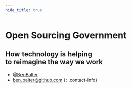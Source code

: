 ```yaml
---
hide_title: true
---
```


# Open Sourcing Government

## How technology is helping<br /> to reimagine the way we work

* [@BenBalter](http://twitter.com/benbalter)
* [ben.balter@github.com](mailto:ben.balter@github.com)
{: .contact-info}